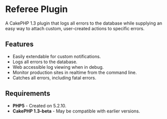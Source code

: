 Referee Plugin
==============
A CakePHP 1.3 plugin that logs all errors to the database while supplying an easy way to attach custom, user-created actions to specific errors.

Features
--------
 - Easily extendable for custom notifications.
 - Logs all errors to the database.
 - Web accessible log viewing when in debug.
 - Monitor production sites in realtime from the command line.
 - Catches all errors, including fatal errors.

Requirements
------------
 - **PHP5** - Created on 5.2.10.
 - **CakePHP 1.3-beta** - May be compatible with earlier versions.
